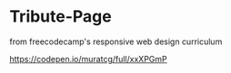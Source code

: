 # Tribute-Page
from freecodecamp's responsive web design curriculum

https://codepen.io/muratcg/full/xxXPGmP
